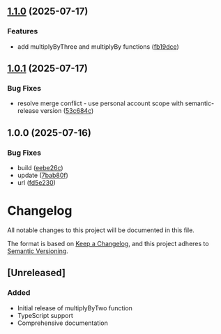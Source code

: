 ## [1.1.0](https://github.com/chandrashekhar-appointy/npmPackage/compare/v1.0.1...v1.1.0) (2025-07-17)

### Features

* add multiplyByThree and multiplyBy functions ([fb19dce](https://github.com/chandrashekhar-appointy/npmPackage/commit/fb19dcee0ca4b6bc37fba3c88e3e0145e8880afc))

## [1.0.1](https://github.com/chandrashekhar-appointy/npmPackage/compare/v1.0.0...v1.0.1) (2025-07-17)

### Bug Fixes

* resolve merge conflict - use personal account scope with semantic-release version ([53c684c](https://github.com/chandrashekhar-appointy/npmPackage/commit/53c684cfc6ee4c2212dc19b564e79f79ca621475))

## 1.0.0 (2025-07-16)

### Bug Fixes

* build ([eebe26c](https://github.com/chandrashekhar-appointy/npmPackage/commit/eebe26c87e8be9757c8e11b31360483dbc4327c1))
* update ([7bab80f](https://github.com/chandrashekhar-appointy/npmPackage/commit/7bab80f26536aba9f442fb951dfa48513fe90654))
* url ([fd5e230](https://github.com/chandrashekhar-appointy/npmPackage/commit/fd5e230d8c181bdd87f90faf1dbc53e1ac832c56))

# Changelog

All notable changes to this project will be documented in this file.

The format is based on [Keep a Changelog](https://keepachangelog.com/en/1.0.0/),
and this project adheres to [Semantic Versioning](https://semver.org/spec/v2.0.0.html).

## [Unreleased]

### Added
- Initial release of multiplyByTwo function
- TypeScript support
- Comprehensive documentation
